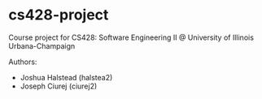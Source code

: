 # cs428-project #

Course project for CS428: Software Engineering II @ University of Illinois Urbana-Champaign

Authors: 

- Joshua Halstead (halstea2)
- Joseph Ciurej (ciurej2)
